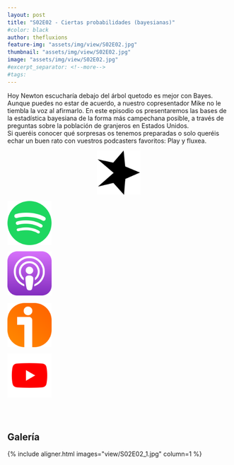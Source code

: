 ```yaml
---
layout: post
title: "S02E02 - Ciertas probabilidades (bayesianas)"
#color: black
author: thefluxions
feature-img: "assets/img/view/S02E02.jpg"
thumbnail: "assets/img/view/S02E02.jpg"
image: "assets/img/view/S02E02.jpg"
#excerpt_separator: <!--more-->
#tags: 
---
```


Hoy Newton escucharía debajo del árbol quetodo es mejor con Bayes. Aunque puedes no estar de acuerdo, a nuestro copresentador Mike no le tiembla la voz al afirmarlo. En este episodio os presentaremos las bases de la estadística bayesiana de la forma más campechana posible, a través de preguntas sobre la población de granjeros en Estados Unidos.
<br>Si queréis conocer qué sorpresas os tenemos preparadas o solo queréis echar un buen rato con vuestros podcasters favoritos: Play y fluxea.
<br>
<p align="center">
<a href="https://www.spreaker.com/user/radiolabugr/the-fluxions-202" target="_blank"><img src="https://raw.githubusercontent.com/thefluxions/thefluxions.github.io/master/assets/img/archive/spreaker-logo.png" height="100" align="center"></a>

<a href="https://open.spotify.com/episode/7nM4FZ3bjz6L3Oma91Tqw5?si=iAIPyDv4Se6dW1g8MhSi7g" target="_blank"><img src="https://raw.githubusercontent.com/thefluxions/thefluxions.github.io/master/assets/img/archive/spotify-logo.png" height="100" align="center"></a>

<a href="https://podcasts.apple.com/es/podcast/2x02-ciertas-probabilidades-bayesianas/id1492409246?i=1000464243949" target="_blank"><img src="https://raw.githubusercontent.com/thefluxions/thefluxions.github.io/master/assets/img/archive/apple-logo.png" height="100" align="center"></a>
<br><br>
<a href="https://www.ivoox.com/2x02-ciertas-probabilidades-audios-mp3_rf_47189365_1.html" target="_blank"><img src="https://raw.githubusercontent.com/thefluxions/thefluxions.github.io/master/assets/img/archive/ivoox-logo.png" height="100" align="center"></a>

<a href="" target="_blank"><img src="https://raw.githubusercontent.com/thefluxions/thefluxions.github.io/master/assets/img/archive/youtube-logo.png" height="100" align="center"></a>
</p>
<br><br>

## Galería

{% include aligner.html images="view/S02E02_1.jpg" column=1 %}